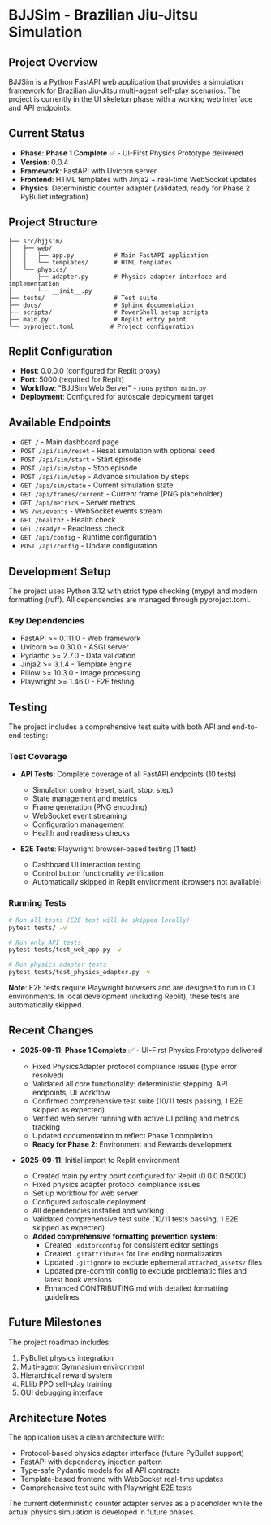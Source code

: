# BJJSim - Brazilian Jiu-Jitsu Simulation

## Project Overview

BJJSim is a Python FastAPI web application that provides a simulation framework for Brazilian Jiu-Jitsu multi-agent self-play scenarios. The project is currently in the UI skeleton phase with a working web interface and API endpoints.

## Current Status

- **Phase**: **Phase 1 Complete** ✅ - UI-First Physics Prototype delivered
- **Version**: 0.0.4  
- **Framework**: FastAPI with Uvicorn server
- **Frontend**: HTML templates with Jinja2 + real-time WebSocket updates
- **Physics**: Deterministic counter adapter (validated, ready for Phase 2 PyBullet integration)

## Project Structure

```text
├── src/bjjsim/
│   ├── web/
│   │   ├── app.py           # Main FastAPI application
│   │   └── templates/       # HTML templates
│   └── physics/
│       ├── adapter.py       # Physics adapter interface and implementation
│       └── __init__.py
├── tests/                   # Test suite
├── docs/                    # Sphinx documentation
├── scripts/                 # PowerShell setup scripts
├── main.py                  # Replit entry point
└── pyproject.toml          # Project configuration
```

## Replit Configuration

- **Host**: 0.0.0.0 (configured for Replit proxy)
- **Port**: 5000 (required for Replit)
- **Workflow**: "BJJSim Web Server" - runs `python main.py`
- **Deployment**: Configured for autoscale deployment target

## Available Endpoints

- `GET /` - Main dashboard page
- `POST /api/sim/reset` - Reset simulation with optional seed
- `POST /api/sim/start` - Start episode
- `POST /api/sim/stop` - Stop episode
- `POST /api/sim/step` - Advance simulation by steps
- `GET /api/sim/state` - Current simulation state
- `GET /api/frames/current` - Current frame (PNG placeholder)
- `GET /api/metrics` - Server metrics
- `WS /ws/events` - WebSocket events stream
- `GET /healthz` - Health check
- `GET /readyz` - Readiness check
- `GET /api/config` - Runtime configuration
- `POST /api/config` - Update configuration

## Development Setup

The project uses Python 3.12 with strict type checking (mypy) and modern formatting (ruff). All dependencies are managed through pyproject.toml.

### Key Dependencies

- FastAPI >= 0.111.0 - Web framework
- Uvicorn >= 0.30.0 - ASGI server
- Pydantic >= 2.7.0 - Data validation
- Jinja2 >= 3.1.4 - Template engine
- Pillow >= 10.3.0 - Image processing
- Playwright >= 1.46.0 - E2E testing

## Testing

The project includes a comprehensive test suite with both API and end-to-end testing:

### Test Coverage

- **API Tests**: Complete coverage of all FastAPI endpoints (10 tests)
  - Simulation control (reset, start, stop, step)
  - State management and metrics
  - Frame generation (PNG encoding)
  - WebSocket event streaming
  - Configuration management
  - Health and readiness checks

- **E2E Tests**: Playwright browser-based testing (1 test)
  - Dashboard UI interaction testing
  - Control button functionality verification
  - Automatically skipped in Replit environment (browsers not available)

### Running Tests

```bash
# Run all tests (E2E test will be skipped locally)
pytest tests/ -v

# Run only API tests
pytest tests/test_web_app.py -v

# Run physics adapter tests
pytest tests/test_physics_adapter.py -v
```

**Note**: E2E tests require Playwright browsers and are designed to run in CI environments. In local development (including Replit), these tests are automatically skipped.

## Recent Changes

- **2025-09-11**: **Phase 1 Complete** ✅ - UI-First Physics Prototype delivered
  - Fixed PhysicsAdapter protocol compliance issues (type error resolved)
  - Validated all core functionality: deterministic stepping, API endpoints, UI workflow
  - Confirmed comprehensive test suite (10/11 tests passing, 1 E2E skipped as expected)
  - Verified web server running with active UI polling and metrics tracking
  - Updated documentation to reflect Phase 1 completion
  - **Ready for Phase 2**: Environment and Rewards development

- **2025-09-11**: Initial import to Replit environment
  - Created main.py entry point configured for Replit (0.0.0.0:5000)
  - Fixed physics adapter protocol compliance issues
  - Set up workflow for web server
  - Configured autoscale deployment
  - All dependencies installed and working
  - Validated comprehensive test suite (10/11 tests passing, 1 E2E skipped as expected)
  - **Added comprehensive formatting prevention system**:
    - Created `.editorconfig` for consistent editor settings
    - Created `.gitattributes` for line ending normalization
    - Updated `.gitignore` to exclude ephemeral `attached_assets/` files
    - Updated pre-commit config to exclude problematic files and latest hook versions
    - Enhanced CONTRIBUTING.md with detailed formatting guidelines

## Future Milestones

The project roadmap includes:

1. PyBullet physics integration
2. Multi-agent Gymnasium environment
3. Hierarchical reward system
4. RLlib PPO self-play training
5. GUI debugging interface

## Architecture Notes

The application uses a clean architecture with:

- Protocol-based physics adapter interface (future PyBullet support)
- FastAPI with dependency injection pattern
- Type-safe Pydantic models for all API contracts
- Template-based frontend with WebSocket real-time updates
- Comprehensive test suite with Playwright E2E tests

The current deterministic counter adapter serves as a placeholder while the actual physics simulation is developed in future phases.
